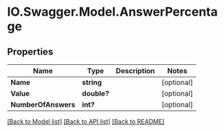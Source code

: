 # IO.Swagger.Model.AnswerPercentage
## Properties

Name | Type | Description | Notes
------------ | ------------- | ------------- | -------------
**Name** | **string** |  | [optional] 
**Value** | **double?** |  | [optional] 
**NumberOfAnswers** | **int?** |  | [optional] 

[[Back to Model list]](../README.md#documentation-for-models) [[Back to API list]](../README.md#documentation-for-api-endpoints) [[Back to README]](../README.md)

